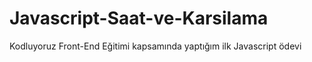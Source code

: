 # Javascript-Saat-ve-Karsilama
Kodluyoruz Front-End Eğitimi kapsamında yaptığım ilk Javascript ödevi
